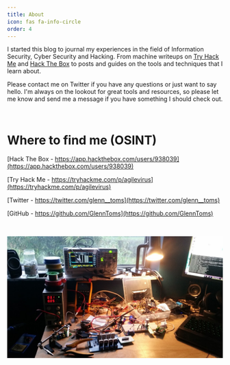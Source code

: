 ```yaml
---
title: About
icon: fas fa-info-circle
order: 4
---
```



I started this blog to journal my experiences in the field of Information Security, Cyber Security and Hacking.
From machine writeups on [Try Hack Me](https://tryhackme.com) and [Hack The Box](https://www.hackthebox.com/) to posts and guides on the tools and techniques that I learn about.


Please contact me on Twitter if you have any questions or just want to say hello.
I'm always on the lookout for great tools and resources, so please let me know and send me a message if you have something I should check out.

<br>

# Where to find me (OSINT)

[Hack The Box - https://app.hackthebox.com/users/938039](https://app.hackthebox.com/users/938039)

[Try Hack Me - https://tryhackme.com/p/agilevirus](https://tryhackme.com/p/agilevirus)

[Twitter - https://twitter.com/glenn__toms](https://twitter.com/glenn__toms)

[GitHub - https://github.com/GlennToms](https://github.com/GlennToms)

<br>

![Hardware Setup](\assets\about\hardware_desk.jpg "Hardware Hacking Setup")
